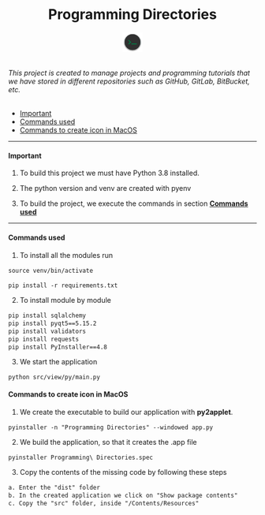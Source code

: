 <h1 align="center">Programming Directories</h1>

<p align="center">
  <img src="https://github.com/fersilentt/ProgrammingDirectories/blob/master/resources/main_icon.png" width="8%" />
</p>


<br/>
    <i>This project is created to manage projects and programming tutorials that we have stored in different repositories such as GitHub, GitLab, BitBucket, etc.</i>
<br/>
<br/>





- [Important](#Important)
- [Commands used](#Commands-used)
- [Commands to create icon in MacOS](#Commands-to-create-icon-in-MacOS)

---

#### Important

1. To build this project we must have Python 3.8 installed.

2. The python version and venv are created with pyenv

3. To build the project, we execute the commands in section **[Commands used](#Commands-used)**

---

#### Commands used

1. To install all the modules run
```
source venv/bin/activate
```
```
pip install -r requirements.txt 
```


2. To install module by module

```
pip install sqlalchemy
pip install pyqt5==5.15.2
pip install validators
pip install requests
pip install PyInstaller==4.8
```

3. We start the application

```
python src/view/py/main.py
```

#### Commands to create icon in MacOS

1. We create the executable to build our application with **py2applet**.

```
pyinstaller -n "Programming Directories" --windowed app.py
```

2. We build the application, so that it creates the .app file

```
pyinstaller Programming\ Directories.spec
```

3. Copy the contents of the missing code by following these steps

```
a. Enter the "dist" folder
b. In the created application we click on "Show package contents"
c. Copy the "src" folder, inside "/Contents/Resources"
```


